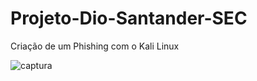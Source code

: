 # Projeto-Dio-Santander-SEC
 Criação de um Phishing com o Kali Linux

![captura](https://github.com/user-attachments/assets/11569db3-80ce-4132-9484-d4f520d77c95)
